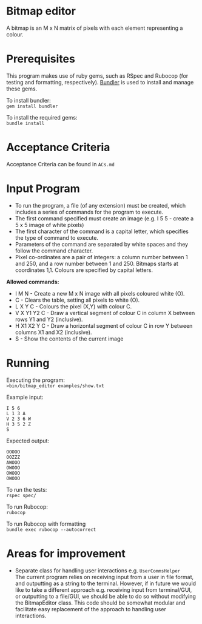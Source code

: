 # Bitmap editor

A bitmap is an M x N matrix of pixels with each element representing a colour.

# Prerequisites
This program makes use of ruby gems, such as RSpec and Rubocop (for testing and formatting, respectively).
[Bundler](http://bundler.io/) is used to install and manage these gems.

To install bundler:     
`gem install bundler`

To install the required gems:   
`bundle install`

# Acceptance Criteria
Acceptance Criteria can be found in `ACs.md`

# Input Program
* To run the program, a file (of any extension) must be created, which includes a series of commands for the program to execute.
* The first command specified must create an image (e.g. I 5 5 - create a 5 x 5 image of white pixels)
* The first character of the command is a capital letter, which specifies the type of command to execute.
* Parameters of the command are separated by white spaces and they follow the command character.
* Pixel co-ordinates are a pair of integers: a column number between 1 and 250, and a row number between 1 and 250. Bitmaps starts at coordinates 1,1. Colours are specified by capital letters.

**Allowed commands:**
* I M N - Create a new M x N image with all pixels coloured white (O).
* C - Clears the table, setting all pixels to white (O).
* L X Y C - Colours the pixel (X,Y) with colour C.
* V X Y1 Y2 C - Draw a vertical segment of colour C in column X between rows Y1 and Y2 (inclusive).
* H X1 X2 Y C - Draw a horizontal segment of colour C in row Y between columns X1 and X2 (inclusive).
* S - Show the contents of the current image

# Running
Executing the program:      
`>bin/bitmap_editor examples/show.txt`

Example input: 
```
I 5 6
L 1 3 A
V 2 3 6 W
H 3 5 2 Z
S
```

Expected output:
```
OOOOO
OOZZZ
AWOOO
OWOOO
OWOOO
OWOOO
```

To run the tests:       
`rspec spec/`

To run Rubocop:     
`rubocop`

To run Rubocop with formatting      
`bundle exec rubocop --autocorrect`

# Areas for improvement

 - Separate class for handling user interactions e.g. `UserCommsHelper`     
 The current program relies on receiving input from a user in file format, and outputting as a string to the 
 terminal. However, if in future we would like to take a different approach e.g. receiving input from terminal/GUI,
 or outputting to a file/GUI, we should be able to do so without modifying the BitmapEditor class. This code should be 
 somewhat modular and facilitate easy replacement of the approach to handling user interactions.
 
 

